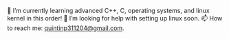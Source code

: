 🌱 I’m currently learning advanced C++, C, operating systems, and linux kernel in this order!
🤔 I’m looking for help with setting up linux soon.
📫 How to reach me: quintinp311204@gmail.com.
<!--
**QuintinPeterson/QuintinPeterson** is a ✨ _special_ ✨ repository because its `README.md` (this file) appears on your GitHub profile.

Here are some ideas to get you started:

- 🔭 I’m currently working on ...
🌱 I’m currently learning advanced C++, C, operating systems, and linux kernel in this order!
- 👯 I’m looking to collaborate on ...
- 🤔 I’m looking for help with ...
- 💬 Ask me about ...
- 📫 How to reach me: ...
- 😄 Pronouns: ...
- ⚡ Fun fact: ...
-->

